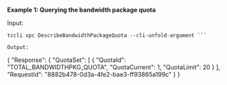 **Example 1: Querying the bandwidth package quota**



Input: 

```
tccli vpc DescribeBandwidthPackageQuota --cli-unfold-argument ```

Output: 
```
{
    "Response": {
        "QuotaSet": [
            {
                "QuotaId": "TOTAL_BANDWIDTHPKG_QUOTA",
                "QuotaCurrent": 1,
                "QuotaLimit": 20
            }
        ],
        "RequestId": "8882b478-0d3a-4fe2-bae3-ff93865a199c"
    }
}
```

